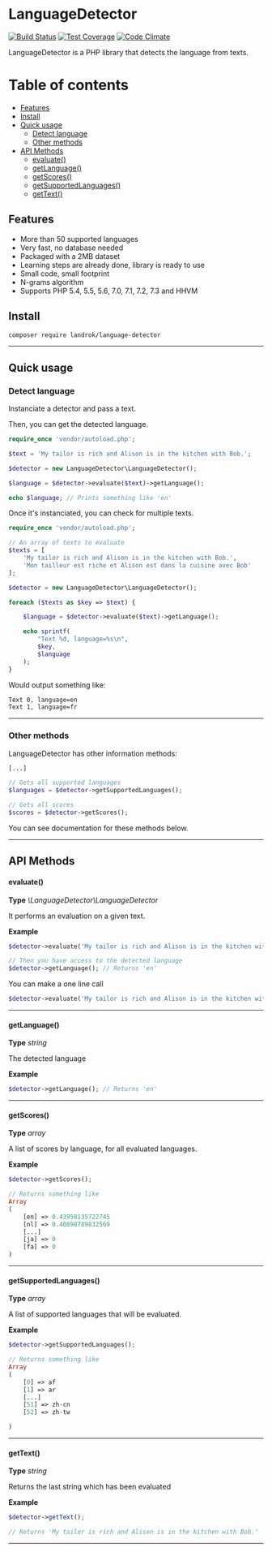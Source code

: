 LanguageDetector
================

[![Build Status](https://travis-ci.org/landrok/language-detector.svg?branch=master)](https://travis-ci.org/landrok/language-detector)
[![Test Coverage](https://codeclimate.com/github/landrok/language-detector/badges/coverage.svg)](https://codeclimate.com/github/landrok/language-detector/coverage)
[![Code Climate](https://codeclimate.com/github/landrok/language-detector/badges/gpa.svg)](https://codeclimate.com/github/landrok/language-detector)

LanguageDetector is a PHP library that detects the language from texts.

Table of contents
=================
- [Features](#features)
- [Install](#install)
- [Quick usage](#quick-usage)
  - [Detect language](#detect-language)
  - [Other methods](#other-methods)
- [API Methods](#api-methods)
  - [evaluate()](#evaluate)
  - [getLanguage()](#getlanguage)
  - [getScores()](#getscores)
  - [getSupportedLanguages()](#getsupportedlanguages)
  - [getText()](#gettext)


Features
--------

- More than 50 supported languages
- Very fast, no database needed
- Packaged with a 2MB dataset
- Learning steps are already done, library is ready to use
- Small code, small footprint
- N-grams algorithm
- Supports PHP 5.4, 5.5, 5.6, 7.0, 7.1, 7.2, 7.3 and HHVM


Install
------------

```sh
composer require landrok/language-detector
```

________________________________________________________________________

Quick usage
-----------

### Detect language

Instanciate a detector and pass a text.

Then, you can get the detected language.

```php
require_once 'vendor/autoload.php';

$text = 'My tailor is rich and Alison is in the kitchen with Bob.';

$detector = new LanguageDetector\LanguageDetector();

$language = $detector->evaluate($text)->getLanguage();

echo $language; // Prints something like 'en'
```

Once it's instanciated, you can check for multiple texts.

```php
require_once 'vendor/autoload.php';

// An array of texts to evaluate
$texts = [
    'My tailor is rich and Alison is in the kitchen with Bob.',
    'Mon tailleur est riche et Alison est dans la cuisine avec Bob'
];

$detector = new LanguageDetector\LanguageDetector();

foreach ($texts as $key => $text) {

    $language = $detector->evaluate($text)->getLanguage();

    echo sprintf(
        "Text %d, language=%s\n",
        $key,
        $language
    );
}

```

Would output something like:

```sh
Text 0, language=en
Text 1, language=fr
```
________________________________________________________________________

### Other methods

LanguageDetector has other information methods:

```php
[...]

// Gets all supported languages
$languages = $detector->getSupportedLanguages();

// Gets all scores
$scores = $detector->getScores();

```

You can see documentation for these methods below.

________________________________________________________________________

API Methods
-----------


#### evaluate()

__Type__ *\LanguageDetector\LanguageDetector*

It performs an evaluation on a given text.

__Example__

```php
$detector->evaluate('My tailor is rich and Alison is in the kitchen with Bob.');

// Then you have access to the detected language
$detector->getLanguage(); // Returns 'en'
```
You can make a one line call

```php
$detector->evaluate('My tailor is rich and Alison is in the kitchen with Bob.')->getLanguage(); // Returns 'en'
```
________________________________________________________________________

#### getLanguage()

__Type__ *string*

The detected language

__Example__

```php
$detector->getLanguage(); // Returns 'en'
```
________________________________________________________________________
#### getScores()

__Type__ *array*

A list of scores by language, for all evaluated languages.

__Example__

```php
$detector->getScores();

// Returns something like
Array
(
    [en] => 0.43950135722745
    [nl] => 0.40898789832569
    [...]
    [ja] => 0
    [fa] => 0
)


```
________________________________________________________________________
#### getSupportedLanguages()

__Type__ *array*

A list of supported languages that will be evaluated.

__Example__

```php
$detector->getSupportedLanguages();

// Returns something like
Array
(
    [0] => af
    [1] => ar
    [...]
    [51] => zh-cn
    [52] => zh-tw

)
```
________________________________________________________________________
#### getText()

__Type__ *string*

Returns the last string which has been evaluated

__Example__

```php
$detector->getText();

// Returns 'My tailor is rich and Alison is in the kitchen with Bob.'
```
________________________________________________________________________
